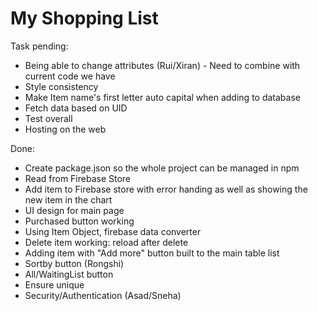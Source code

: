 # My Shopping List

Task pending:

- Being able to change attributes (Rui/Xiran)   - Need to combine with current code we have
- Style consistency
- Make Item name's first letter auto capital when adding to database
- Fetch data based on UID
- Test overall
- Hosting on the web

Done:

- Create package.json so the whole project can be managed in npm
- Read from Firebase Store
- Add item to Firebase store with error handing as well as showing the new item in the chart
- UI design for main page
- Purchased button working
- Using Item Object, firebase data converter
- Delete item working: reload after delete
- Adding item with "Add more" button built to the main table list
- Sortby button (Rongshi)
- All/WaitingList button
- Ensure unique
- Security/Authentication (Asad/Sneha)


